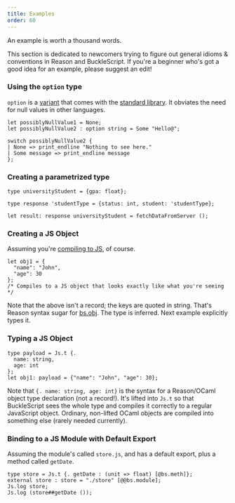 ```yaml
---
title: Examples
order: 60
---
```


An example is worth a thousand words.

This section is dedicated to newcomers trying to figure out general idioms & conventions in Reason and BuckleScript. If you're a beginner who's got a good idea for an example, please suggest an edit!

### Using the `option` type

`option` is a [variant](/guide/language/variant) that comes with the [standard library](/api/index.html). It obviates the need for null values in other languages.

```reason
let possiblyNullValue1 = None;
let possiblyNullValue2 : option string = Some "Hello@";

switch possiblyNullValue2 {
| None => print_endline "Nothing to see here."
| Some message => print_endline message
};
```

### Creating a parametrized type

```reason
type universityStudent = {gpa: float};

type response 'studentType = {status: int, student: 'studentType};

let result: response universityStudent = fetchDataFromServer ();
```

### Creating a JS Object

Assuming you're [compiling to JS](/guide/javascript), of course.

```reason
let obj1 = {
  "name": "John",
  "age": 30
};
/* Compiles to a JS object that looks exactly like what you're seeing */
```

Note that the above isn't a record; the keys are quoted in string. That's Reason syntax sugar for [bs.obj](http://bucklescript.github.io/bucklescript/Manual.html#_create_js_objects_using_bs_obj). The type is inferred. Next example explicitly types it.

### Typing a JS Object

```reason
type payload = Js.t {.
  name: string,
  age: int
};
let obj1: payload = {"name": "John", "age": 30};
```

Note that `{. name: string, age: int}` is the syntax for a Reason/OCaml object type declaration (not a record!). It's lifted into `Js.t` so that BuckleScript sees the whole type and compiles it correctly to a regular JavaScript object. Ordinary, non-lifted OCaml objects are compiled into something else (rarely needed currently).

### Binding to a JS Module with Default Export

Assuming the module's called `store.js`, and has a default export, plus a method called `getDate`.

```reason
type store = Js.t {. getDate : (unit => float) [@bs.meth]};
external store : store = "./store" [@@bs.module];
Js.log store;
Js.log (store##getDate ());
```
